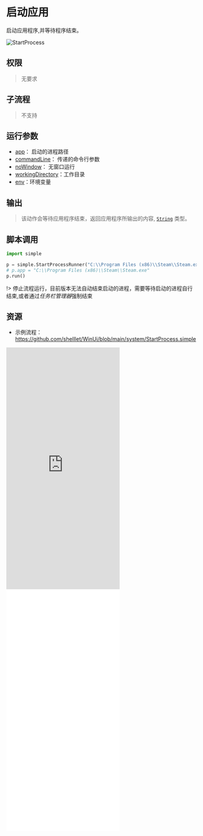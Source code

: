 # 启动应用

启动应用程序,并等待程序结束。

![StartProcess](./images/04.png ':size=90%')


## 权限
> 无要求

## 子流程

> 不支持

## 运行参数

* [app](./types/Path.md)： 启动的进程路径
* [commandLine](./types/String.md)： 传递的命令行参数
* [noWindow](./types/Boolean.md)： 无窗口运行
* [workingDirectory](./types/Path.md)：工作目录
* [env](./types/String.md)：环境变量

## 输出

>    该动作会等待应用程序结束，返回应用程序所输出的内容, [`String`](./types/String.md) 类型。


## 脚本调用

```python
import simple

p = simple.StartProcessRunner("C:\\Program Files (x86)\\Steam\\Steam.exe")
# p.app = "C:\\Program Files (x86)\\Steam\\Steam.exe"
p.run()
```

!> 停止流程运行，目前版本无法自动结束启动的进程，需要等待启动的进程自行结束,或者通过*任务栏管理器*强制结束

## 资源

* 示例流程：https://github.com/shelllet/WinUi/blob/main/system/StartProcess.simple

<iframe type="text/html" height="640px" src="https://www.youtube.com/embed/GuonLCJ6AR4" frameborder="0"></iframe>

<iframe src="//player.bilibili.com/player.html?bvid=BV15s4y1T7ry&page=1&autoplay=0" height='640px' scrolling="no" frameborder="no" framespacing="0" allowfullscreen="true"></iframe>
